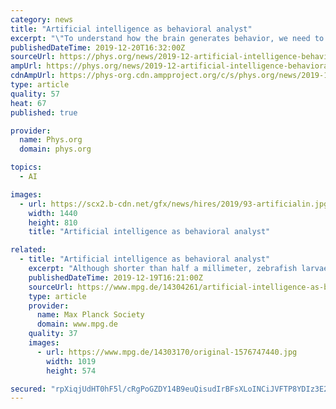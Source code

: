```yaml
---
category: news
title: "Artificial intelligence as behavioral analyst"
excerpt: "\"To understand how the brain generates behavior, we need to know the \"syllables,\" the building blocks of the behavior.\" Aided by artificial intelligence, Mearns and his colleagues from the Max Planck Institute of Neurobiology have broken down the hunting behavior of larval zebrafish into its basic building blocks. They show how these building ..."
publishedDateTime: 2019-12-20T16:32:00Z
sourceUrl: https://phys.org/news/2019-12-artificial-intelligence-behavioral-analyst.html
ampUrl: https://phys.org/news/2019-12-artificial-intelligence-behavioral-analyst.amp
cdnAmpUrl: https://phys-org.cdn.ampproject.org/c/s/phys.org/news/2019-12-artificial-intelligence-behavioral-analyst.amp
type: article
quality: 57
heat: 67
published: true

provider:
  name: Phys.org
  domain: phys.org

topics:
  - AI

images:
  - url: https://scx2.b-cdn.net/gfx/news/hires/2019/93-artificialin.jpg
    width: 1440
    height: 810
    title: "Artificial intelligence as behavioral analyst"

related:
  - title: "Artificial intelligence as behavioral analyst"
    excerpt: "Although shorter than half a millimeter, zebrafish larvae already master all the behaviors they need to survive. Catching prey is such an innate behavioral sequence, fine-tuned by experience. However, how do neuronal circuits steer and combine the ..."
    publishedDateTime: 2019-12-19T16:21:00Z
    sourceUrl: https://www.mpg.de/14304261/artificial-intelligence-as-behavioral-analyst
    type: article
    provider:
      name: Max Planck Society
      domain: www.mpg.de
    quality: 37
    images:
      - url: https://www.mpg.de/14303170/original-1576747440.jpg
        width: 1019
        height: 574

secured: "rpXiqjUdHT0hF5l/cRgPoGZDY14B9euQisudIrBFsXLoINCiJVFTP8YDIz3E2iIvhPIs69oPbo4yrSyArn8J55yACa0ELxzMfg0yNYEX+UhdHsUM7wNbxJHTGiTqdamlQcS9p9OkuJnlnRvlaYXYvTPT+D6QTt4btlKLg8BmcN3qVpjKEecSl+8PO/lcvRHUV8ehCS1hZZH6GpsmeYlFtZUfp5J2x19xi2y1yF9UK73ZLlm4mHxM+4yioAc9VPsUVBsx2DizVGYkVTKJsT3eSw==;MCwO9X/LxACOcUKCwLlolA=="
---
```



